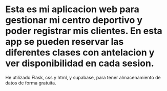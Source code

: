 # Esta es mi aplicacion web para gestionar mi centro deportivo y poder registrar mis clientes. En esta app se pueden reservar las diferentes clases con antelacion y ver disponibilidad en cada sesion.
He utilizado Flask, css y html, y supabase, para tener almacenamiento de datos de forma gratuita.  

